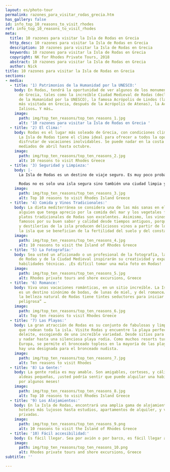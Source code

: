 ```yaml
---
layout: es/photo-tour
permalink: razones_para_visitar_rodas_grecia.htm
has_gallery: false
id: info_top_10_reasons_to_visit_rhodes
ref: info_top_10_reasons_to_visit_rhodes
meta:
  title: 10 razones para visitar la Isla de Rodas en Grecia
  http_desc: 10 razones para visitar la Isla de Rodas en Grecia
  description: 10 razones para visitar la Isla de Rodas en Grecia
  keywords: 10 razones para visitar la Isla de Rodas en Grecia
  copyright: NK for Rhodes Private Tours, 2018
  abstract: 10 razones para visitar la Isla de Rodas en Grecia
  author: Nick
title: 10 razones para visitar la Isla de Rodas en Grecia
sections:
- media:
  - title: '1) Patrimonios de la Humanidad por la UNESCO:'
    body: En Rodas, tendrá la oportunidad de ver algunos de los monumentos más espectaculares
      de Grecia, tales como la increíble Ciudad Medieval de Rodas (declarada Patrimonio
      de la Humanidad por la UNESCO), la famosa Acrópolis de Lindos (la segunda acrópolis
      más visitada en Grecia, después de la Acrópolis de Atenas), la Acrópolis de
      Ialisos… Y más…
    image:
      path: img/top_ten_reasons/top_ten_reasons_1.jpg
      alt: '10 razones para visitar la Isla de Rodas en Grecia '
  - title: '2) El Clima:'
    body: Rodas es el lugar más soleado de Grecia, con condiciones climáticas perfectas.
      La Isla de Rodas tiene el clima ideal para ofrecer a todos la oportunidad de
      disfrutar de vacaciones inolvidables. Se puede nadar en la costa este desde
      mediados de abril hasta octubre.
    image:
      path: img/top_ten_reasons/top_ten_reasons_2.jpg
      alt: 10 reasons to visit Rhodes Greece
  - title: '3) Seguridad y Limpieza:'
    body: |-
      La Isla de Rodas es un destino de viaje seguro. Es muy poco probable tener encuentros con el crimen en Rodas. ¡La seguridad no es un problema incluso para mujeres que viajen solas!

      Rodas no es solo una isla segura sino también una ciudad limpia y verde donde la naturaleza hace presencia, incluso en el centro, con parques públicos. Muy pocos grafitis, y un enorme equipo de personal de limpieza que recogen cualquier desperdicio mal ubicado de manera bastante rápida.
    image:
      path: img/top_ten_reasons/top_ten_reasons_3.jpg
      alt: Top 10 reasons to visit Rhodes Island Greece
  - title: '4) Comida y Vinos Tradicionales:'
    body: La dieta mediterránea se considera una de las más sanas en el mundo, y para
      alguien que tenga aprecio por la comida del mar y los vegetales frescos, los
      platos tradicionales de Rodas son excelentes. Asimismo, los vinos de Rodas son
      famosos por su buen sabor y calidad desde tiempos antiguos, porque las bodegas
      y destilerías de la isla producen deliciosos vinos a partir de los viñedos de
      la isla que se benefician de la fertilidad del suelo y del constante sol.
    image:
      path: img/top_ten_reasons/top_ten_reasons_4.jpg
      alt: 10 reasons to visit the Island of Rhodes Greece
  - title: '5) La Fotografía:'
    body: Sea usted un aficionado o un profesional de la fotografía, la belleza natural
      de Rodas y de la Ciudad Medieval inspirarán su creatividad y expandirán sus
      habilidades técnicas. ¡Es difícil tomar una mala foto en Rodas!
    image:
      path: img/top_ten_reasons/top_ten_reasons_5.jpg
      alt: Rhodes private tours and shore excursions, Greece
  - title: '6) Romance:'
    body: Viva unas vacaciones románticas, en un sitio increíble. La Isla de Rodas
      es un destino sinónimo de bodas, de lunas de miel, y del romance… Asimismo,
      la belleza natural de Rodas tiene tintes seductores para iniciar una “amistad
      peligrosa” …
    image:
      path: img/top_ten_reasons/top_ten_reasons_6.jpg
      alt: Top ten reasons to visit Rhodes Greece
  - title: '7) Las Playas:'
    body: La gran atracción de Rodas es su conjunto de fabulosas y limpias playas
      que rodean toda la isla. Visite Rodas y encuentre la playa perfecta para su
      deleite, escogiendo de una increíble variedad. Desde sitios para hacer esnórquel
      y nadar hasta una silenciosa playa rodia. Como muchos resorts turísticos de
      Europa, se permite el bronceado topless en la mayoría de las playas, e incluso
      hay una designada para el bronceado nudista.
    image:
      path: img/top_ten_reasons/top_ten_reasons_7.jpg
      alt: Ten reasons to visit Rhodes
  - title: '8) La Gente:'
    body: La gente rodia es muy amable. Son amigables, corteses, y cálidos. En algunas
      aldeas pequeñas, ¡usted podría sentir que puede alquilar una habitación y quedarse
      por algunos meses!
    image:
      path: img/top_ten_reasons/top_ten_reasons_8.jpg
      alt: Top 10 reasons to visit Rhodes Island Greece
  - title: '9) Los Alojamientos:'
    body: En la Isla de Rodas, encontrará una amplia gama de alojamientos, desde los
      hoteles más lujosos hasta estudios, apartamentos de alquiler, y villas y casas
      privadas.
    image:
      path: img/top_ten_reasons/top_ten_reasons_9.png
      alt: 10 reasons to visit the Island of Rhodes Greece
  - title: '10) Fácil accesibilidad:'
    body: Es fácil llegar. Sea por avión o por barco, es fácil llegar a Rodas.
    image:
      path: img/top_ten_reasons/top_ten_reasons_10.png
      alt: Rhodes private tours and shore excursions, Greece
subtitle: ''

---
```

